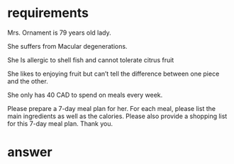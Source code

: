 # requirements
Mrs. Ornament is 79 years old lady.

She suffers from Macular degenerations.

She Is allergic to shell fish and cannot tolerate citrus fruit

She likes to enjoying fruit but can’t tell the difference between one piece and the other.

She only has 40 CAD to spend on meals every week.

Please prepare a 7-day meal plan for her. For each meal, please list the main ingredients as well as the calories. Please also provide a shopping list for this 7-day meal plan. Thank you.

# answer
